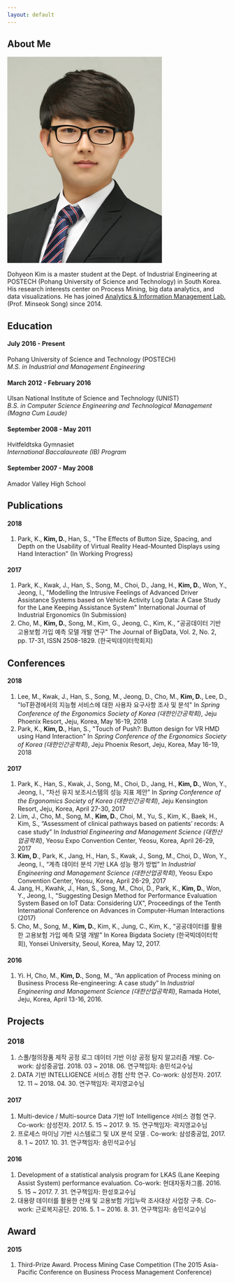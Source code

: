 ```yaml
---
layout: default
---
```


## About Me

<img class="profile-picture" src="dohyeon.jpg">

Dohyeon Kim is a master student at the Dept. of Industrial Engineering at POSTECH (Pohang University of Science and Technology) in South Korea. His research interests center on Process Mining, big data analytics, and data visualizations. He has joined [Analytics & Information Management Lab.](http://aim.postech.ac.kr) (Prof. Minseok Song) since 2014. 

## Education

#### July 2016 - Present
Pohang University of Science and Technology (POSTECH)  
*M.S. in Industrial and Management Engineering*
#### March 2012 - February 2016
Ulsan National Institute of Science and Technology (UNIST)  
*B.S. in Computer Science Engineering and Technological Management (Magna Cum Laude)*
#### September 2008 - May 2011
Hvitfeldtska Gymnasiet  
*International Baccalaureate (IB) Program*
#### September 2007 - May 2008
Amador Valley High School  

## Publications
#### 2018
1. Park, K., **Kim, D.**, Han, S., "The Effects of Button Size, Spacing, and Depth on the Usability of Virtual Reality Head-Mounted Displays using Hand Interaction" (In Working Progress)

#### 2017
1. Park, K., Kwak, J., Han, S., Song, M., Choi, D., Jang, H., **Kim, D.**, Won, Y., Jeong, I., "Modelling the Intrusive Feelings of Advanced Driver Assistance Systems based on Vehicle Activity Log Data: A Case Study for the Lane Keeping Assistance System" International Journal of Industrial Ergonomics (In Submission)
2. Cho, M., **Kim, D.**, Song, M., Kim, G., Jeong, C., Kim, K., "공공데이터 기반 고용보험 가입 예측 모델 개발 연구" The Journal of BigData, Vol. 2, No. 2, pp. 17-31, ISSN 2508-1829. (한국빅데이터학회지)

## Conferences
#### 2018
1. Lee, M., Kwak, J., Han, S., Song, M., Jeong, D., Cho, M., **Kim, D.**, Lee, D., "IoT환경에서의 지능형 서비스에 대한 사용자 요구사항 조사 및 분석" In *Spring Conference of the Ergonomics Society of Korea (대한인간공학회)*, Jeju Phoenix Resort, Jeju, Korea, May 16-19, 2018
2. Park, K., **Kim, D.**, Han, S., "Touch of Push?: Button design for VR HMD using Hand Interaction" In *Spring Conference of the Ergonomics Society of Korea (대한인간공학회)*, Jeju Phoenix Resort, Jeju, Korea, May 16-19, 2018

#### 2017
1. Park, K., Han, S., Kwak, J., Song, M., Choi, D., Jang, H., **Kim, D.**, Won, Y., Jeong, I., “차선 유지 보조시스템의 성능 지표 제안” In *Spring Conference of the Ergonomics Society of Korea (대한인간공학회)*, Jeju Kensington Resort, Jeju, Korea, April 27-30, 2017
2. Lim, J., Cho, M., Song, M., **Kim, D.**, Choi, M., Yu, S., Kim, K., Baek, H., Kim, S., “Assessment of clinical pathways based on patients’ records: A case study” In *Industrial Engineering and Management Science (대한산업공학회)*, Yeosu Expo Convention Center, Yeosu, Korea, April 26-29, 2017
3. **Kim, D**., Park, K., Jang, H., Han, S., Kwak, J., Song, M., Choi, D., Won, Y., Jeong, I., “계측 데이터 분석 기반 LKA 성능 평가 방법” In *Industrial Engineering and Management Science (대한산업공학회)*, Yeosu Expo Convention Center, Yeosu, Korea, April 26-29, 2017
4. Jang, H., Kwahk, J., Han, S., Song, M., Choi, D., Park, K., **Kim, D.**, Won, Y., Jeong, I., "Suggesting Design Method for Performance Evaluation System Based on IoT Data: Considering UX", Proceedings of the Tenth International Conference on Advances in Computer-Human Interactions (2017)
5. Cho, M., Song, M., **Kim, D.**, Kim, K., Jung, C., Kim, K., “공공데이터를 활용한 고용보험 가입 예측 모델 개발” In Korea Bigdata Society (한국빅데이터학회), Yonsei University, Seoul, Korea, May 12, 2017.

#### 2016
1. Yi. H, Cho, M., **Kim, D.**, Song, M., “An application of Process mining on Business Process Re-engineering: A case study” In *Industrial Engineering and Management Science (대한산업공학회)*, Ramada Hotel, Jeju, Korea, April 13-16, 2016.

## Projects
### 2018
1. 스풀/철의장품 제작 공정 로그 데이터 기반 이상 공정 탐지 알고리즘 개발. Co-work: 삼성중공업. 2018. 03 ~ 2018. 06. 연구책임자: 송민석교수님
2. DATA 기반 INTELLIGENCE 서비스 경험 산학 연구. Co-work: 삼성전자. 2017. 12. 11 ~ 2018. 04. 30. 연구책임자: 곽지영교수님

#### 2017
1. Multi-device / Multi-source Data 기반 IoT Intelligence 서비스 경험 연구. Co-work: 삼성전자. 2017. 5. 15 ~ 2017. 9. 15. 연구책임자: 곽지영교수님
2. 프로세스 마이닝 기반 시스템로그 및 UX 분석 모델 . Co-work: 삼성중공업, 2017. 8. 1 ~ 2017. 10. 31. 연구책임자: 송민석교수님

#### 2016
1. Development of a statistical analysis program for LKAS (Lane Keeping Assist System) performance evaluation. Co-work: 현대자동차그룹. 2016. 5. 15 ~ 2017. 7. 31. 연구책임자: 한성호교수님
2. 대용량 데이터를 활용한 산재 및 고용보험 가입누락 조사대상 사업장 구축. Co-work: 근로복지공단. 2016. 5. 1 ~ 2016. 8. 31. 연구책임자: 송민석교수님

## Award
#### 2015
1. Third-Prize Award. Process Mining Case Competition (The 2015 Asia-Pacific Conference on Business Process Management Conference)
